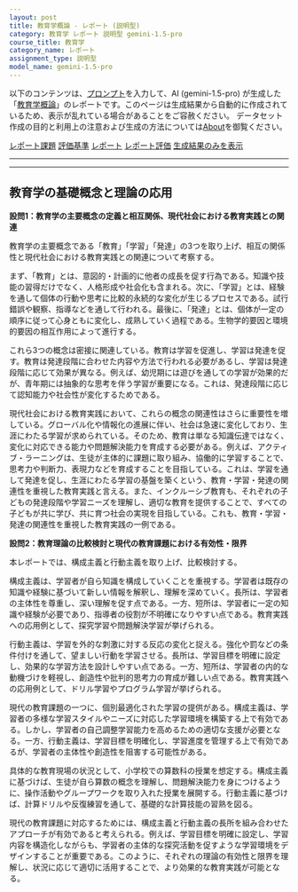 ```yaml
---
layout: post
title: 教育学概論 - レポート (説明型)
category: 教育学 レポート 説明型 gemini-1.5-pro
course_title: 教育学
category_name: レポート
assignment_type: 説明型
model_name: gemini-1.5-pro
---
```


以下のコンテンツは、[プロンプト](http://127.0.0.1:8000/generated/教育学/gemini-1.5-pro/prompt_レポート-説明型.md)を入力して、AI (gemini-1.5-pro) が生成した「[教育学概論](/contents/教育学/)」のレポートです。このページは生成結果から自動的に作成されているため、表示が乱れている場合があることをご容赦ください。
データセット作成の目的と利用上の注意および生成の方法については[About](/About)を御覧ください。

[レポート課題](../レポート課題-説明型)
[評価基準](../評価基準-説明型)
[レポート](../レポート-説明型)
[レポート評価](../レポート評価-説明型)
[生成結果のみを表示](http://127.0.0.1:8000/generated/教育学/gemini-1.5-pro/レポート-説明型.md)
  

***
***
  
## 教育学の基礎概念と理論の応用

**設問1：教育学の主要概念の定義と相互関係、現代社会における教育実践との関連**

教育学の主要概念である「教育」「学習」「発達」の3つを取り上げ、相互の関係性と現代社会における教育実践との関連について考察する。

まず、「教育」とは、意図的・計画的に他者の成長を促す行為である。知識や技能の習得だけでなく、人格形成や社会化も含まれる。次に、「学習」とは、経験を通して個体の行動や思考に比較的永続的な変化が生じるプロセスである。試行錯誤や観察、指導などを通して行われる。最後に、「発達」とは、個体が一定の順序に従って心身ともに変化し、成熟していく過程である。生物学的要因と環境的要因の相互作用によって進行する。

これら3つの概念は密接に関連している。教育は学習を促進し、学習は発達を促す。教育は発達段階に合わせた内容や方法で行われる必要があるし、学習は発達段階に応じて効果が異なる。例えば、幼児期には遊びを通しての学習が効果的だが、青年期には抽象的な思考を伴う学習が重要になる。これは、発達段階に応じて認知能力や社会性が変化するためである。

現代社会における教育実践において、これらの概念の関連性はさらに重要性を増している。グローバル化や情報化の進展に伴い、社会は急速に変化しており、生涯にわたる学習が求められている。そのため、教育は単なる知識伝達ではなく、変化に対応できる能力や問題解決能力を育成する必要がある。例えば、アクティブ・ラーニングは、生徒が主体的に課題に取り組み、協働的に学習することで、思考力や判断力、表現力などを育成することを目指している。これは、学習を通して発達を促し、生涯にわたる学習の基盤を築くという、教育・学習・発達の関連性を重視した教育実践と言える。また、インクルーシブ教育も、それぞれの子どもの発達段階や学習ニーズを理解し、適切な教育を提供することで、すべての子どもが共に学び、共に育つ社会の実現を目指している。これも、教育・学習・発達の関連性を重視した教育実践の一例である。


**設問2：教育理論の比較検討と現代の教育課題における有効性・限界**

本レポートでは、構成主義と行動主義を取り上げ、比較検討する。

構成主義は、学習者が自ら知識を構成していくことを重視する。学習者は既存の知識や経験に基づいて新しい情報を解釈し、理解を深めていく。長所は、学習者の主体性を尊重し、深い理解を促す点である。一方、短所は、学習者に一定の知識や経験が必要であり、指導者の役割が不明確になりやすい点である。教育実践への応用例として、探究学習や問題解決学習が挙げられる。

行動主義は、学習を外的な刺激に対する反応の変化と捉える。強化や罰などの条件付けを通して、望ましい行動を学習させる。長所は、学習目標を明確に設定し、効果的な学習方法を設計しやすい点である。一方、短所は、学習者の内的な動機づけを軽視し、創造性や批判的思考力の育成が難しい点である。教育実践への応用例として、ドリル学習やプログラム学習が挙げられる。

現代の教育課題の一つに、個別最適化された学習の提供がある。構成主義は、学習者の多様な学習スタイルやニーズに対応した学習環境を構築する上で有効である。しかし、学習者の自己調整学習能力を高めるための適切な支援が必要となる。一方、行動主義は、学習目標を明確化し、学習進度を管理する上で有効であるが、学習者の主体性や創造性を阻害する可能性がある。

具体的な教育現場の状況として、小学校での算数科の授業を想定する。構成主義に基づけば、生徒が自ら算数の概念を理解し、問題解決能力を身につけるように、操作活動やグループワークを取り入れた授業を展開する。行動主義に基づけば、計算ドリルや反復練習を通して、基礎的な計算技能の習熟を図る。

現代の教育課題に対応するためには、構成主義と行動主義の長所を組み合わせたアプローチが有効であると考えられる。例えば、学習目標を明確に設定し、学習内容を構造化しながらも、学習者の主体的な探究活動を促すような学習環境をデザインすることが重要である。このように、それぞれの理論の有効性と限界を理解し、状況に応じて適切に活用することで、より効果的な教育実践が可能となる。
